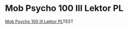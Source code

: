 # Mob Psycho 100 III Lektor PL
[Mob Psycho 100 III Lektor PL](https://mattymrozkun.github.io/Mob_Psycho_100_III_Lektor_PL/)TEST
